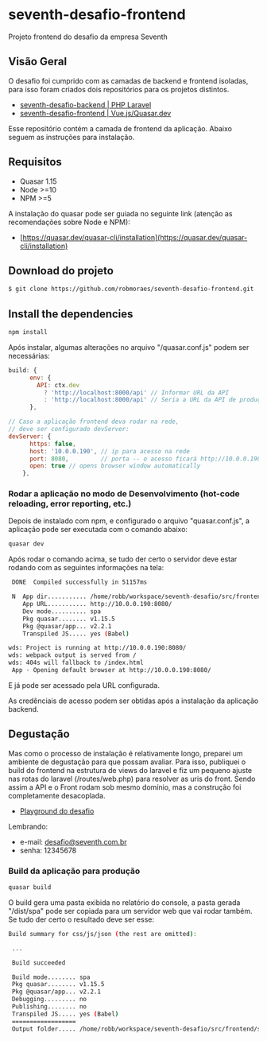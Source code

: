 # seventh-desafio-frontend
Projeto frontend do desafio da empresa Seventh

## Visão Geral

O desafio foi cumprido com as camadas de backend e frontend isoladas, para isso foram criados dois repositórios para os projetos distintos.

- [seventh-desafio-backend | PHP Laravel](https://github.com/robmoraes/seventh-desafio-backend)
- [seventh-desafio-frontend | Vue.js/Quasar.dev](https://github.com/robmoraes/seventh-desafio-frontend)

Esse repositório contém a camada de frontend da aplicação. Abaixo seguem as instruções para instalação.

## Requisitos

- Quasar 1.15
- Node >=10
- NPM >=5

A instalação do quasar pode ser guiada no seguinte link (atenção as recomendações sobre Node e NPM):

- [https://quasar.dev/quasar-cli/installation](https://quasar.dev/quasar-cli/installation)

## Download do projeto

```bash
$ git clone https://github.com/robmoraes/seventh-desafio-frontend.git
```

## Install the dependencies
```bash
npm install
```

Após instalar, algumas alterações no arquivo "/quasar.conf.js" podem ser necessárias:

```js
build: {
      env: {
        API: ctx.dev
          ? 'http://localhost:8000/api' // Informar URL da API
          : 'http://localhost:8000/api' // Seria a URL da API de produção
      },

// Caso a aplicação frontend deva rodar na rede,
// deve ser configurado devServer:
devServer: {
      https: false,
      host: '10.0.0.190', // ip para acesso na rede
      port: 8080,         // porta -- o acesso ficará http://10.0.0.190:8080 por exemplo
      open: true // opens browser window automatically
    },

```

### Rodar a aplicação no modo de Desenvolvimento (hot-code reloading, error reporting, etc.)

Depois de instalado com npm, e configurado o arquivo "quasar.conf.js", a aplicação pode ser executada com o comando abaixo:

```bash
quasar dev
```

Após rodar o comando acima, se tudo der certo o servidor deve estar rodando com as seguintes informações na tela:

```bash
 DONE  Compiled successfully in 51157ms                                                5:31:31 AM

 N  App dir........... /home/robb/workspace/seventh-desafio/src/frontend/seventh-desafio-frontend
    App URL........... http://10.0.0.190:8080/
    Dev mode.......... spa
    Pkg quasar........ v1.15.5
    Pkg @quasar/app... v2.2.1
    Transpiled JS..... yes (Babel)

wds: Project is running at http://10.0.0.190:8080/
wds: webpack output is served from /
wds: 404s will fallback to /index.html
 App · Opening default browser at http://10.0.0.190:8080/
```

E já pode ser acessado pela URL configurada.

As credênciais de acesso podem ser obtidas após a instalação da aplicação backend.

## Degustação

Mas como o processo de instalação é relativamente longo, preparei um ambiente de degustação para que possam avaliar. Para isso, publiquei o build do frontend na estrutura de views do laravel e fiz um pequeno ajuste nas rotas do laravel (/routes/web.php) para resolver as uris do front. Sendo assim a API e o Front rodam sob mesmo domínio, mas a construção foi completamente desacoplada.

- [Playground do desafio](https://api.seventh.seemann.com.br)

Lembrando:

- e-mail: desafio@seventh.com.br
- senha: 12345678



### Build da aplicação para produção

```bash
quasar build
```

O build gera uma pasta exibida no relatório do console, a pasta gerada "/dist/spa" pode ser copiada para um servidor web que vai rodar também. Se tudo der certo o resultado deve ser esse:

```bash
Build summary for css/js/json (the rest are omitted):

 ...

 Build succeeded

 Build mode........ spa
 Pkg quasar........ v1.15.5
 Pkg @quasar/app... v2.2.1
 Debugging......... no
 Publishing........ no
 Transpiled JS..... yes (Babel)
 ==================
 Output folder..... /home/robb/workspace/seventh-desafio/src/frontend/seventh-desafio-frontend/dist/spa
```
